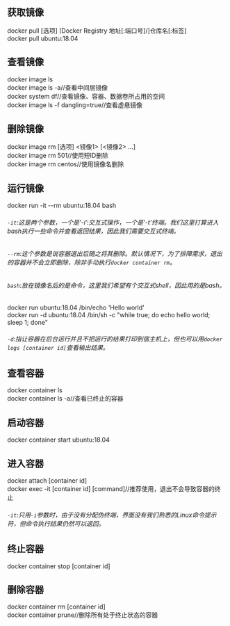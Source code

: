 ## 获取镜像
docker pull [选项] [Docker Registry 地址[:端口号]/]仓库名[:标签]  
docker pull ubuntu:18.04  


## 查看镜像
docker image ls  
docker image ls -a//查看中间层镜像  
docker system df//查看镜像、容器、数据卷所占用的空间  
docker image ls -f dangling=true//查看虚悬镜像  


## 删除镜像
docker image rm [选项] <镜像1> [<镜像2> ...]  
docker image rm 501//使用短ID删除  
docker image rm centos//使用镜像名删除  


## 运行镜像
docker run -it --rm ubuntu:18.04 bash  
###### `-it`:这是两个参数，一个是‘-i’:交互式操作，一个是'-t'终端。我们这里打算进入bash执行一些命令并查看返回结果，因此我们需要交互式终端。
###### `--rm`:这个参数是说容器退出后随之将其删除。默认情况下，为了排障需求，退出的容器并不会立即删除，除非手动执行`docker container rm`。
###### `bash`:放在镜像名后的是命令，这里我们希望有个交互式shell，因此用的是bash。
docker run ubuntu:18.04 /bin/echo 'Hello world'  
docker run -d ubuntu:18.04 /bin/sh -c "while true; do echo hello world; sleep 1; done"  
###### `-d`:指让容器在后台运行并且不把运行的结果打印到宿主机上，但也可以用`docker logs [container id]`查看输出结果。

## 查看容器
docker container ls  
docker container ls -a//查看已终止的容器  


## 启动容器
docker container start ubuntu:18.04  

## 进入容器
docker attach [container id]  
docker exec -it [container id] [command]//推荐使用，退出不会导致容器的终止  
###### `-it`:只用`-i`参数时，由于没有分配伪终端，界面没有我们熟悉的Linux命令提示符，但命令执行结果仍然可以返回。

## 终止容器
docker container stop [container id]  

## 删除容器
docker container rm [container id]  
docker container prune//删除所有处于终止状态的容器  
